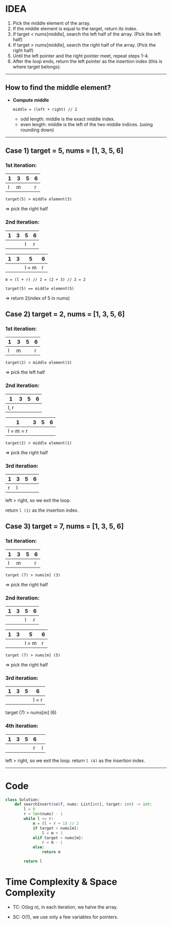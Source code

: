 
# IDEA
1. Pick the middle element of the array.
2. If the middle element is equal to the target, return its index.
3. If target < nums[middle], search the left half of the array. (Pick the left half)
4. If target > nums[middle], search the right half of the array. (Pick the right half)
5. Until the left pointer and the right pointer meet, repeat steps 1-4.
6. After the loop ends, return the left pointer as the insertion index (this is where target belongs).

---

## How to find the middle element?

- **Compute middle**

  ```
  middle = (left + right) // 2
  ```
  - odd length: middle is the exact middle index.
  - even length: middle is the left of the two middle indices.
    (using rounding down)
  
---

## Case 1) target = 5, nums = [1, 3, 5, 6]

### 1st iteration:

| 1   | 3   | 5     | 6 |
|-----|-----|-------|---|
| l   | m   |       | r |

`target(5) > middle element(3)`

=> pick the right half

### 2nd iteration:

|1 | 3| 5   | 6 |
|---|---|-----|---|
|   |   | l   | r |


|1 | 3| 5     | 6 |
|---|---|-------|---|
|   |   | l = m | r |

`m = (l + r) // 2 = (2 + 3) // 2 = 2`

`target(5) == middle element(5)`

=> return 2(index of 5 in nums)

## Case 2) target = 2, nums = [1, 3, 5, 6]

### 1st iteration:

| 1 | 3 | 5   | 6 |
|---|---| --- |---|
| l | m |     | r |

`target(2) < middle element(3)`

=> pick the left half

### 2nd iteration:

| 1    | 3| 5   | 6 |
|------|--|-----|---|
| l, r | |     |   |


| 1         | 3| 5   | 6 |
|-----------|--|-----|---|
| l = m = r | |     |   |

`target(2) > middle element(1)`

=> pick the right half

### 3rd iteration:

| 1 | 3 | 5   | 6 |
|---|---|-----|---|
| r | l |     |   |

left > right, so we exit the loop.

return `l (1)` as the insertion index.


## Case 3) target = 7, nums = [1, 3, 5, 6]

### 1st iteration:

| 1 | 3 | 5   | 6 |
|---|---| --- |---|
| l | m |     | r |


`target (7) > nums[m] (3) `

=> pick the right half

### 2nd iteration:

| 1 | 3 | 5 | 6 |
|---|---|---|---|
|   |   | l | r |


| 1 | 3 | 5     | 6 |
|---|---|-------|---|
|   |   | l = m | r |

`target (7) > nums[m] (5)`

=> pick the right half

### 3rd iteration:
| 1 | 3 | 5     | 6     |
|---|---|-------|-------|
|   |   |  | l = r |

target (7) > nums[m] (6)

### 4th iteration:

| 1 | 3 | 5     | 6     | |
|---|---|-------|-------|-|
|   |   |  |  r | l|

left > right, so we exit the loop.
return `l (4)` as the insertion index.

---

# Code
```python
class Solution:
    def searchInsert(self, nums: List[int], target: int) -> int:
        l = 0
        r = len(nums) - 1
        while l <= r:
            m = (l + r + 1) // 2
            if target > nums[m]:
                l = m + 1
            elif target < nums[m]:
                r = m - 1
            else:
                return m

        return l

```


# Time Complexity & Space Complexity
- TC: O(log n), in each iteration, we halve the array.

- SC: O(1), we use only a few variables for pointers.
